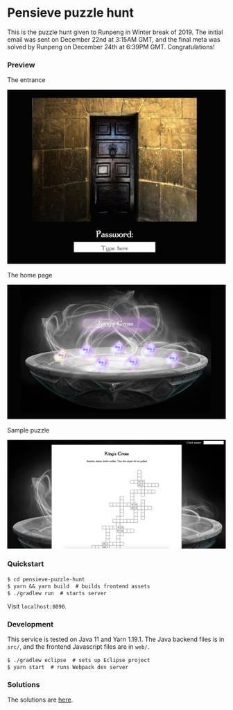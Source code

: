 Pensieve puzzle hunt
====================

This is the puzzle hunt given to Runpeng in Winter break of 2019. The initial email was sent on December 22nd at 3:15AM GMT, and the final meta was solved by Runpeng on December 24th at 6:39PM GMT. Congratulations!

### Preview

The entrance

![Screenshot of entrance](static/entrance.png)

The home page

![Screenshot of homepage](static/home.png)

Sample puzzle

![Screenshot of sample puzzle](static/puzzle.png)

### Quickstart

    $ cd pensieve-puzzle-hunt
    $ yarn && yarn build  # builds frontend assets
    $ ./gradlew run  # starts server

Visit `localhost:8090`.

### Development

This service is tested on Java 11 and Yarn 1.19.1. The Java backend files is in `src/`, and the frontend Javascript files are in `web/`.

    $ ./gradlew eclipse  # sets up Eclipse project
    $ yarn start  # runs Webpack dev server

### Solutions

The solutions are [here](static/solutions.md).


